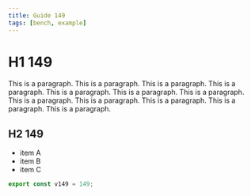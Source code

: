 ```yaml
---
title: Guide 149
tags: [bench, example]
---
```


# H1 149

This is a paragraph. This is a paragraph. This is a paragraph. This is a paragraph. This is a paragraph. This is a paragraph. This is a paragraph. This is a paragraph. This is a paragraph. This is a paragraph. This is a paragraph. This is a paragraph. 

## H2 149

- item A
- item B
- item C

```ts
export const v149 = 149;
```